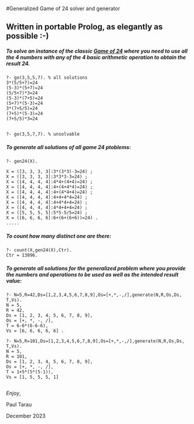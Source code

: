 #Generalized Game of 24 solver and generator

## Written in portable Prolog, as elegantly as possible :-)

##### To solve an instance of the classic [Game of 24](https://en.wikipedia.org/wiki/24_(puzzle)) where you need to use all the 4 numbers with any of the 4 basic arithmetic operation to obtain the result 24.

```
?- go(3,5,5,7). % all solutions
3*(5/5+7)=24
(5-3)*(5+7)=24
(5/5+7)*3=24
(5-3)*(7+5)=24
(5+7)*(5-3)=24
3*(7+5/5)=24
(7+5)*(5-3)=24
(7+5/5)*3=24


?- go(3,5,7,7). % unsolvable

```

##### To generate all solutions of all game 24 ptoblems:

```
?- gen24(X).

X = ([3, 3, 3, 3]:3*(3*3)-3=24) ;
X = ([3, 3, 3, 3]:3*3*3-3=24) ;
X = ([4, 4, 4, 4]:4*4+(4+4)=24) ;
X = ([4, 4, 4, 4]:4+(4+4*4)=24) ;
X = ([4, 4, 4, 4]:4+(4*4+4)=24) ;
X = ([4, 4, 4, 4]:4+4+4*4=24) ;
X = ([4, 4, 4, 4]:4+4*4+4=24) ;
X = ([4, 4, 4, 4]:4*4+4+4=24) ;
X = ([5, 5, 5, 5]:5*5-5/5=24) ;
X = ([6, 6, 6, 6]:6+(6+(6+6))=24) .
.....
```

##### To count how many distinct one are there:

```
?- count(X,gen24(X),Ctr).
Ctr = 13096.
```

##### To generate all solutions for the generalized problem where you provide the numbers and operations to be used as well as the intended result value:

```
?- N=5,R=42,Ds=[1,2,3,4,5,6,7,8,9],Os=[+,*,-,/],generate(N,R,Os,Ds, T,Vs).
N = 5,
R = 42,
Ds = [1, 2, 3, 4, 5, 6, 7, 8, 9],
Os = [+, *, -, /],
T = 6-6*(6-6-6),
Vs = [6, 6, 6, 6, 6] .

?- N=5,R=101,Ds=[1,2,3,4,5,6,7,8,9],Os=[+,*,-,/],generate(N,R,Os,Ds, T,Vs).
N = 5,
R = 101,
Ds = [1, 2, 3, 4, 5, 6, 7, 8, 9],
Os = [+, *, -, /],
T = 1+5*(5*(5-1)),
Vs = [1, 5, 5, 5, 1] 


```



*Enjoy*,

Paul Tarau

December 2023
